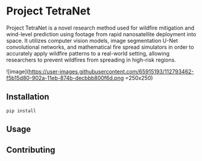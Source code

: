 # Project TetraNet

Project TetraNet is a novel research method used for wildfire mitigation and wind-level prediction using footage from rapid nanosatellite deployment into space. It utilizes computer vision models, image segmentation U-Net convolutional networks, and mathematical fire spread simulators in order to accurately apply wildfire patterns to a real-world setting, allowing researchers to prevent wildfires from spreading in high-risk regions.

![image](https://user-images.githubusercontent.com/65915193/112793462-f5b15d80-902a-11eb-874b-decbbb800f6d.png =250x250)


## Installation

```
pip install 
```

## Usage

## Contributing


